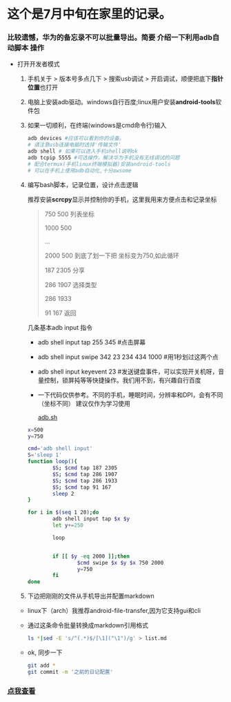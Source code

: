 # 这个是7月中旬在家里的记录。

### 比较遗憾，华为的备忘录不可以批量导出。简要 介绍一下利用adb自动脚本 操作

- 打开开发者模式
  
  1. 手机关于 > 版本号多点几下 > 搜索usb调试 > 开启调试，顺便把底下**指针位置**也打开
  
  2. 电脑上安装adb驱动。windows自行百度;linux用户安装**android-tools**软件包
  
  3. 如果一切顺利，在终端(windows是cmd命令行)输入
     
     ```bash
     adb devices #应该可以看到你的设备。
     # 请注意usb连接电脑时选择'传输文件'
     adb shell # 如果可以进入手机shell说明ok
     adb tcpip 5555 #可选操作，解决华为手机没有无线调试的问题
     # 配合termux(手机linux终端模拟器)安装android-tools
     # 可以在手机上使用adb自动化,十分awsome
     ```
  
  4. 编写bash脚本，记录位置，设计点击逻辑
     
     推荐安装**scrcpy**显示并控制你的手机，这里我用来方便点击和记录坐标
     
     > 750 500  列表坐标
     > 
     > 1000 500
     > 
     > ...
     > 
     > 2000 500 到底了划一下把 坐标变为750,如此循环
     > 
     >  
     > 
     > 187 2305 分享
     > 
     > 286  1907  选择类型
     > 
     > 286 1933
     > 
     > 91 167 返回
     
     几条基本adb input 指令
     
     - adb shell input tap 255 345 #点击屏幕
     
     - adb shell input swipe 342 23 234 434 1000 #用1秒划过这两个点
     
     - adb shell input keyevent 23 #发送键盘事件，可以实现开关机呀，音量控制，锁屏扽等等快捷操作。我们用不到，有兴趣自行百度
     
     - 一下代码仅供参考。不同的手机，睡眠时间，分辨率和DPI，会有不同（坐标不同）  建议仅作为学习使用
       
       [adb.sh](adb.sh)
     
     ```bash
     x=500
     y=750
     
     cmd='adb shell input'
     S='sleep 1'
     function loop(){
             $S; $cmd tap 187 2305
             $S; $cmd tap 286 1907
             $S; $cmd tap 286 1933
             $S; $cmd tap 91 167
             sleep 2
     }
     
     for i in $(seq 1 20);do
             adb shell input tap $x $y
             let y+=250
     
             loop
     
     
             if [[ $y -eq 2000 ]];then
                     $cmd swipe $x $y $x 750 2000
                     y=750
             fi
     done
     ```
     
  5. 下边把刚刚的文件从手机导出并配置markdown
   
   - linux下（arch）我推荐android-file-transfer,因为它支持gui和cli
   
   - 通过这条命令批量转换成markdown引用格式
     
     ```bash
     ls *|sed -E 's/^(.*)$/[\1]("\1")/g' > list.md
     ```
   
   - ok, 同步一下
     
     ```bash
     git add *
     git commit -m '之前的日记配置'
       ```

### [点我查看](Old/list.md)       
       
     
     
